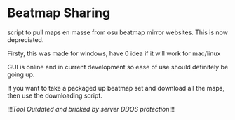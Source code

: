 # Beatmap Sharing

script to pull maps en masse from osu beatmap mirror websites. This is now depreciated.

Firsty, this was made for windows, have 0 idea if it will work for mac/linux

GUI is online and in current development so ease of use should definitely be going up. 

If you want to take a packaged up beatmap set and download all the maps, then use the downloading script. 

!!!*Tool Outdated and bricked by server DDOS protection*!!!
